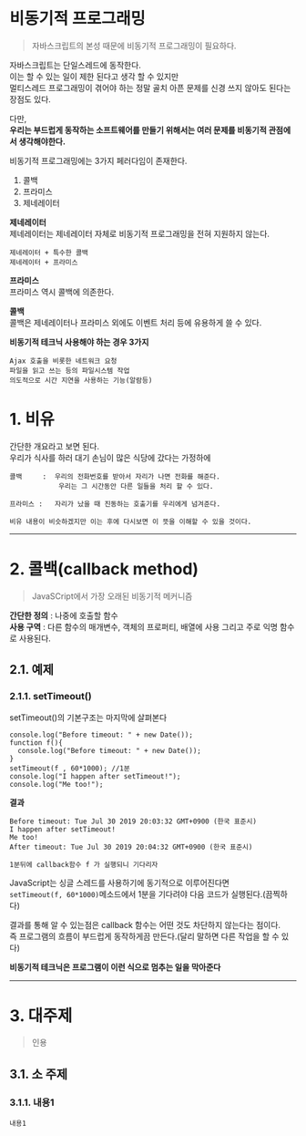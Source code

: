비동기적 프로그래밍
=======================
> 자바스크립트의 본성 때문에 비동기적 프로그래밍이 필요하다.  

자바스크립트는 단일스레드에 동작한다.  
이는 할 수 있는 일이 제한 된다고 생각 할 수 있지만  
멀티스레드 프로그래밍이 겪어야 하는 정말 골치 아픈 문제를 신경 쓰지 않아도 된다는 장점도 있다.  
  
다만,    
**우리는 부드럽게 동작하는 소프트웨어를 만들기 위해서는 여러 문제를 비동기적 관점에서 생각해야한다.**   
  
비동기적 프로그래밍에는 3가지 페러다임이 존재한다.  
1. 콜백  
2. 프라미스  
3. 제네레이터  
  
  
**제네레이터**  
제네레이터는 제네레이터 자체로 비동기적 프로그래밍을 전혀 지원하지 않는다.  
```
제네레이터 + 특수한 콜백
제네레이터 + 프라미스
```
  
**프라미스**  
프라미스 역시 콜백에 의존한다.   
  
**콜백**  
콜백은 제네레이터나 프라미스 외에도 이벤트 처리 등에 유용하게 쓸 수 있다.  
  
**비동기적 테크닉 사용해야 하는 경우 3가지**
```
Ajax 호출을 비롯한 네트워크 요청
파일을 읽고 쓰는 등의 파일시스템 작업
의도적으로 시간 지연을 사용하는 기능(알람등) 
```
# 1. 비유
간단한 개요라고 보면 된다.  
우리가 식사를 하러 대기 손님이 많은 식당에 갔다는 가정하에  
```
콜백     :  우리의 전화번호를 받아서 자리가 나면 전화를 해준다.
            우리는 그 시간동안 다른 일들을 처리 할 수 있다.
        
프라미스 :   자리가 났을 때 진동하는 호출기를 우리에게 넘겨준다.

비유 내용이 비슷하겠지만 이는 후에 다시보면 이 뜻을 이해할 수 있을 것이다.        
```

***
# 2. 콜백(callback method)
> JavaSCript에서 가장 오래된 비동기적 메커니즘 
  
**간단한 정의** : 나중에 호출할 함수  
**사용 구역** : 다른 함수의 매개변수, 객체의 프로퍼티, 배열에 사용 
그리고 주로 익명 함수로 사용된다.
## 2.1. 예제 
### 2.1.1. setTimeout()
setTimeout()의 기본구조는 마지막에 살펴본다  
```
console.log("Before timeout: " + new Date());
function f(){
  console.log("Before timeout: " + new Date());
}
setTimeout(f , 60*1000); //1분
console.log("I happen after setTimeout!");
console.log("Me too!");
```
**결과**
```
Before timeout: Tue Jul 30 2019 20:03:32 GMT+0900 (한국 표준시)
I happen after setTimeout!
Me too!
After timeout: Tue Jul 30 2019 20:04:32 GMT+0900 (한국 표준시)

1분뒤에 callback함수 f 가 실행되니 기다리자
```
JavaScript는 싱글 스레드를 사용하기에 동기적으로 이루어진다면  
```setTimeout(f, 60*1000)```메소드에서 1분을 기다려야 다음 코드가 실행된다.(끔찍하다)  
  
결과를 통해 알 수 있는점은 callback 함수는 어떤 것도 차단하지 않는다는 점이다.  
즉 프로그램의 흐름이 부드럽게 동작하게끔 만든다.(달리 말하면 다른 작업을 할 수 있다)  
  
**비동기적 테크닉은 프로그램이 이런 식으로 멈추는 일을 막아준다**











***
# 3. 대주제
> 인용
## 3.1. 소 주제
### 3.1.1. 내용1
```
내용1
```
